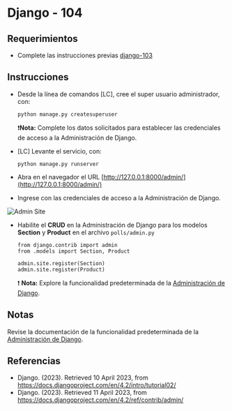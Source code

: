 # Django - 104

## Requerimientos

* Complete las instrucciones previas [django-103](django-103.md)

## Instrucciones

* Desde la línea de comandos [LC], cree el super usuario administrador, con:

  ```
  python manage.py createsuperuser
  ```
  
  ❗**Nota:** Complete los datos solicitados para establecer las credenciales de acceso a la Administración de Django.

* [LC] Levante el servicio, con:

  ```
  python manage.py runserver
  ```
  
* Abra en el navegador el URL [http://127.0.0.1:8000/admin/](http://127.0.0.1:8000/admin/)
* Ingrese con las credenciales de acceso a la Administración de Django.

![Admin Site](https://docs.djangoproject.com/en/4.2/_images/admin02.png)

* Habilite el **CRUD** en la Administración de Django para los modelos **Section** y **Product** en el archivo `polls/admin.py`

  ```
  from django.contrib import admin
  from .models import Section, Product

  admin.site.register(Section)
  admin.site.register(Product)
  ```
  
  ❗ **Nota:** Explore la funcionalidad predeterminada de la  [Administración de Django](https://docs.djangoproject.com/en/4.2/ref/contrib/admin/).
  
## Notas

Revise la documentación de la funcionalidad predeterminada de la [Administración de Django](https://docs.djangoproject.com/en/4.2/ref/contrib/admin/).

## Referencias

* Django. (2023). Retrieved 10 April 2023, from https://docs.djangoproject.com/en/4.2/intro/tutorial02/
* Django. (2023). Retrieved 11 April 2023, from https://docs.djangoproject.com/en/4.2/ref/contrib/admin/
